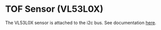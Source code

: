 # TOF Sensor (VL53L0X)

The VL53L0X sensor is attached to the i2c bus. See documentation [here](https://docs.circuitpython.org/projects/vl53l0x/en/latest/index.html).